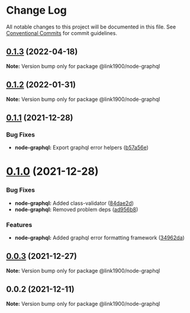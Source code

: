 # Change Log

All notable changes to this project will be documented in this file.
See [Conventional Commits](https://conventionalcommits.org) for commit guidelines.

<a name="0.1.3"></a>
## [0.1.3](https://github.com/projects/link1900/repos/link1900/compare/diff?targetBranch=refs%2Ftags%2F@link1900/node-graphql@0.1.2&sourceBranch=refs%2Ftags%2F@link1900/node-graphql@0.1.3) (2022-04-18)

**Note:** Version bump only for package @link1900/node-graphql





<a name="0.1.2"></a>
## [0.1.2](https://github.com/projects/link1900/repos/link1900/compare/diff?targetBranch=refs%2Ftags%2F@link1900/node-graphql@0.1.1&sourceBranch=refs%2Ftags%2F@link1900/node-graphql@0.1.2) (2022-01-31)

**Note:** Version bump only for package @link1900/node-graphql





<a name="0.1.1"></a>
## [0.1.1](https://github.com/projects/link1900/repos/link1900/compare/diff?targetBranch=refs%2Ftags%2F@link1900/node-graphql@0.1.0&sourceBranch=refs%2Ftags%2F@link1900/node-graphql@0.1.1) (2021-12-28)


### Bug Fixes

* **node-graphql:** Export graphql error helpers ([b57a56e](https://github.com/projects/link1900/repos/link1900/commits/b57a56e))





<a name="0.1.0"></a>
# [0.1.0](https://github.com/projects/link1900/repos/link1900/compare/diff?targetBranch=refs%2Ftags%2F@link1900/node-graphql@0.0.3&sourceBranch=refs%2Ftags%2F@link1900/node-graphql@0.1.0) (2021-12-28)


### Bug Fixes

* **node-graphql:** Added class-validator ([84dae2d](https://github.com/projects/link1900/repos/link1900/commits/84dae2d))
* **node-graphql:** Removed problem deps ([ad956b8](https://github.com/projects/link1900/repos/link1900/commits/ad956b8))


### Features

* **node-graphql:** Added graphql error formatting framework ([34962da](https://github.com/projects/link1900/repos/link1900/commits/34962da))





<a name="0.0.3"></a>
## [0.0.3](https://github.com/projects/link1900/repos/link1900/compare/diff?targetBranch=refs%2Ftags%2F@link1900/node-graphql@0.0.2&sourceBranch=refs%2Ftags%2F@link1900/node-graphql@0.0.3) (2021-12-27)

**Note:** Version bump only for package @link1900/node-graphql





<a name="0.0.2"></a>
## 0.0.2 (2021-12-11)

**Note:** Version bump only for package @link1900/node-graphql
